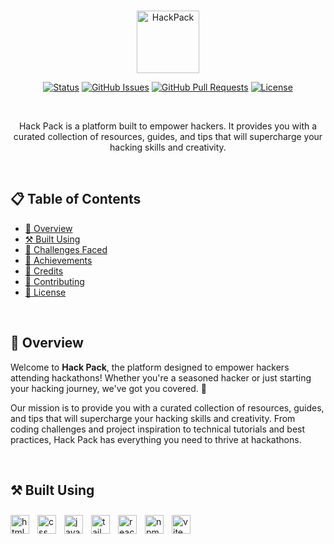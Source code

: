 
<br>

<div id="top">
<p align="center">
  <a href="https://github.com/TanmayAdithya/HackPack" target="_blank" rel="noopener noreferrer">
    <img width=100 src="https://i.postimg.cc/bwLrYxmQ/icons8-backpack-96.png" alt="HackPack">
  </a>
</p>
</div>

<div align="center">

[![Status](https://img.shields.io/badge/status-active-success.svg)]()
[![GitHub Issues](https://img.shields.io/github/issues/TanmayAdithya/HackPack.svg)](https://github.com/TanmayAdithya/HackPack/issues)
[![GitHub Pull Requests](https://img.shields.io/github/issues-pr/TanmayAdithya/CrewUp)](https://github.com/TanmayAdithya/HackPack/pulls)
[![License](https://img.shields.io/badge/license-MIT-yellow.svg)](LICENSE.md)

</div>

<br>

<p align="center">Hack Pack is a platform built to empower hackers. It provides you with a curated collection of resources, guides, and tips that will supercharge your hacking skills and creativity.</p>

<br>

## 📋 Table of Contents

- [🌟 Overview](#-overview)
- [⚒️ Built Using](#️-built-using)
- [🦾 Challenges Faced](#-challenges-faced)
- [💫 Achievements](#-achievements)
- [🙌 Credits](#-credits)
- [🤝 Contributing](#-contributing)
- [📄 License](#-license)

<br>

## 🌟 Overview


Welcome to **Hack Pack**, the platform designed to empower hackers attending hackathons! Whether you're a seasoned hacker or just starting your hacking journey, we've got you covered. 🎉

Our mission is to provide you with a curated collection of resources, guides, and tips that will supercharge your hacking skills and creativity. From coding challenges and project inspiration to technical tutorials and best practices, Hack Pack has everything you need to thrive at hackathons.

<br>

## ⚒️ Built Using

<img align="left" alt="html" width="30px" style="padding-right:10px;padding-top:10px;" src="https://cdn.jsdelivr.net/gh/devicons/devicon/icons/html5/html5-original.svg" />
<img align="left" alt="css" width="30px" style="padding-right:10px;padding-top:10px;" src="https://cdn.jsdelivr.net/gh/devicons/devicon/icons/css3/css3-original.svg" />
<img align="left" alt="javascript" width="30px" style="padding-right:10px;padding-top:10px;" src="https://cdn.jsdelivr.net/gh/devicons/devicon/icons/javascript/javascript-original.svg" />
<img align="left" alt="tailwind" width="30px" style="padding-right:10px;padding-top:10px;" src="https://cdn.jsdelivr.net/gh/devicons/devicon/icons/tailwindcss/tailwindcss-plain.svg" />
<img align="left" alt="reactjs" width="30px" style="padding-right:10px;padding-top:10px;" src="https://cdn.jsdelivr.net/gh/devicons/devicon/icons/react/react-original.svg" />
<img align="left" alt="npm" width="30px" style="padding-right:10px;padding-top:10px;" src="https://cdn.jsdelivr.net/gh/devicons/devicon/icons/npm/npm-original-wordmark.svg" />
<img align="left" alt="vite" width="30px" style="padding-right:10px;padding-top:10px;" src="https://upload.wikimedia.org/wikipedia/commons/thumb/f/f1/Vitejs-logo.svg/1200px-Vitejs-logo.svg.png" />


<br>
